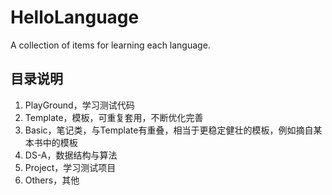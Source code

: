 # HelloLanguage

A collection of items for learning each language.

## 目录说明

1. PlayGround，学习测试代码
2. Template，模板，可重复套用，不断优化完善
3. Basic，笔记类，与Template有重叠，相当于更稳定健壮的模板，例如摘自某本书中的模板
4. DS-A，数据结构与算法
5. Project，学习测试项目
6. Others，其他
